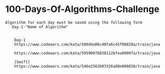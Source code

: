 # 100-Days-Of-Algorithms-Challenge
    Algorithm for each day must be saved using the following form
       Day-1-"Name of Algorithm"


        Day-1
        https://www.codewars.com/kata/580dda86c40fa6c45f00028a/train/java
        
        https://www.codewars.com/kata/59590976838112bfea0000fa/train/java
        
        [Swift]
        https://www.codewars.com/kata/546e2562b03326a88e000020/train/java

